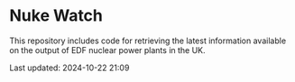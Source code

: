 # Nuke Watch

This repository includes code for retrieving the latest information available on the output of EDF nuclear power plants in the UK.

Last updated: 2024-10-22 21:09